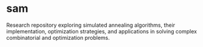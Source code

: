 # sam
Research repository exploring simulated annealing algorithms, their implementation, optimization strategies, and applications in solving complex combinatorial and optimization problems.
